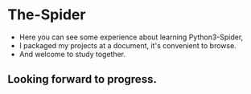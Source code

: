 # The-Spider
- Here you can see some experience about learning Python3-Spider,
- I packaged my projects at a document, it's convenient to browse.
- And welcome to study together.

## Looking forward to progress.
